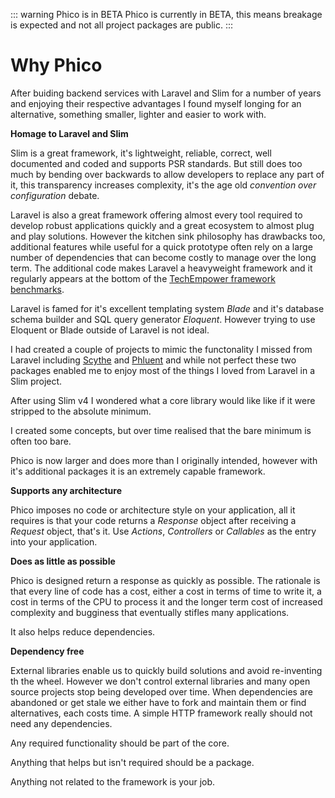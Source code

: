 ::: warning Phico is in BETA
Phico is currently in BETA, this means breakage is expected and not all project packages are public.
:::

# Why Phico

After buiding backend services with Laravel and Slim for a number of years and enjoying their respective advantages I found myself longing for an alternative, something smaller, lighter and easier to work with.

**Homage to Laravel and Slim**

Slim is a great framework, it's lightweight, reliable, correct, well documented and coded and supports PSR standards. But still does too much by bending over backwards to allow developers to replace any part of it, this transparency increases complexity, it's the age old _convention over configuration_ debate.

Laravel is also a great framework offering almost every tool required to develop robust applications quickly and a great ecosystem to almost plug and play solutions.
However the kitchen sink philosophy has drawbacks too, additional features while useful for a quick prototype often rely on a large number of dependencies that can become costly to manage over the long term.
The additional code makes Laravel a heavyweight framework and it regularly appears at the bottom of the [TechEmpower framework benchmarks](https://www.techempower.com/benchmarks/#hw=ph&test=composite&section=data-r22&l=zik073-cn3).

Laravel is famed for it's excellent templating system _Blade_ and it's database schema builder and SQL query generator _Eloquent_.
However trying to use Eloquent or Blade outside of Laravel is not ideal.

I had created a couple of projects to mimic the functonality I missed from Laravel including [Scythe](https://github.com/dijitaltrix/Scythe-View) and [Phluent](https://github.com/indgy/phluent) and while not perfect these two packages enabled me to enjoy most of the things I loved from Laravel in a Slim project.

After using Slim v4 I wondered what a core library would like like if it were stripped to the absolute minimum.

I created some concepts, but over time realised that the bare minimum is often too bare.

Phico is now larger and does more than I originally intended, however with it's additional packages it is an extremely capable framework.

**Supports any architecture**

Phico imposes no code or architecture style on your application, all it requires is that your code returns a _Response_ object after receiving a _Request_ object, that's it.
Use _Actions_, _Controllers_ or _Callables_ as the entry into your application.

**Does as little as possible**

Phico is designed return a response as quickly as possible.
The rationale is that every line of code has a cost, either a cost in terms of time to write it, a cost in terms of the CPU to process it and the longer term cost of increased complexity and bugginess that eventually stifles many applications.

It also helps reduce dependencies.

**Dependency free**

External libraries enable us to quickly build solutions and avoid re-inventing th the wheel.
However we don't control external libraries and many open source projects stop being developed over time.
When dependencies are abandoned or get stale we either have to fork and maintain them or find alternatives, each costs time.
A simple HTTP framework really should not need any dependencies.

Any required functionality should be part of the core.

Anything that helps but isn't required should be a package.

Anything not related to the framework is your job.

